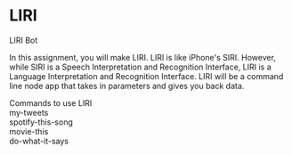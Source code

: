 # LIRI
LIRI Bot

In this assignment, you will make LIRI. LIRI is like iPhone's SIRI. However, while SIRI is a Speech Interpretation and Recognition Interface, LIRI is a Language Interpretation and Recognition Interface. LIRI will be a command line node app that takes in parameters and gives you back data.

Commands to use LIRI
</br>
my-tweets
</br>
spotify-this-song
</br>
movie-this
</br>
do-what-it-says



